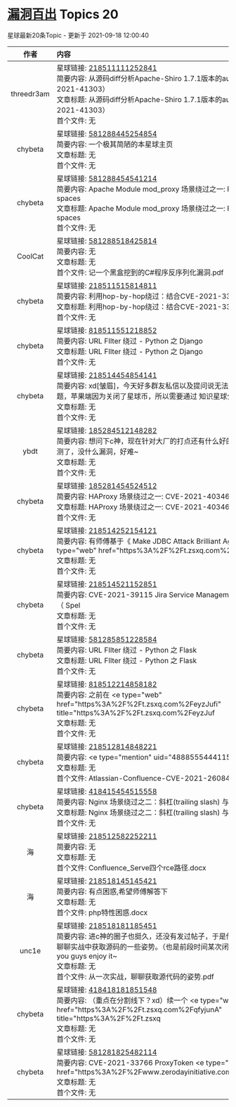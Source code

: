 # [漏洞百出](https://public.zsxq.com/groups/555848225184.html) Topics 20

星球最新20条Topic - 更新于 2021-09-18 12:00:40

|作者|内容|发表时间|
|:---:|:---|:---|
|threedr3am|星球链接: [218511111252841](https://wx.zsxq.com/dweb2/index/topic_detail/218511111252841) <br />简要内容: 从源码diff分析Apache-Shiro 1.7.1版本的auth bypass（CVE-2021-41303）<br />文章标题: 从源码diff分析Apache-Shiro 1.7.1版本的auth bypass（CVE-2021-41303）<br />首个文件: 无|2021-09-18 15:54:36|
|chybeta|星球链接: [581288445254854](https://wx.zsxq.com/dweb2/index/topic_detail/581288445254854) <br />简要内容: 一个极其简陋的本星球主页<br />文章标题: 无<br />首个文件: 无|2021-09-17 23:21:33|
|chybeta|星球链接: [581288454541214](https://wx.zsxq.com/dweb2/index/topic_detail/581288454541214) <br />简要内容: Apache Module mod_proxy 场景绕过之一: Request Method white spaces<br />文章标题: Apache Module mod_proxy 场景绕过之一: Request Method white spaces<br />首个文件: 无|2021-09-17 18:41:30|
|CoolCat|星球链接: [581288518425814](https://wx.zsxq.com/dweb2/index/topic_detail/581288518425814) <br />简要内容: 无<br />文章标题: 无<br />首个文件: 记一个黑盒挖到的C#程序反序列化漏洞.pdf|2021-09-15 19:14:49|
|chybeta|星球链接: [218511515814811](https://wx.zsxq.com/dweb2/index/topic_detail/218511515814811) <br />简要内容: 利用hop-by-hop绕过：结合CVE-2021-33197<br />文章标题: 利用hop-by-hop绕过：结合CVE-2021-33197<br />首个文件: 无|2021-09-14 18:33:19|
|chybeta|星球链接: [818511551218852](https://wx.zsxq.com/dweb2/index/topic_detail/818511551218852) <br />简要内容: URL FIlter 绕过 - Python 之 Django<br />文章标题: URL FIlter 绕过 - Python 之 Django<br />首个文件: 无|2021-09-13 17:56:04|
|chybeta|星球链接: [218514454854141](https://wx.zsxq.com/dweb2/index/topic_detail/218514454854141) <br />简要内容: xd[皱眉]，今天好多群友私信以及提问说无法续费。安卓端应该没问题，苹果端因为关闭了星球币，所以需要通过 知识星球公众号 渠道了<br />文章标题: 无<br />首个文件: 无|2021-09-11 11:25:56|
|ybdt|星球链接: [185284512148282](https://wx.zsxq.com/dweb2/index/topic_detail/185284512148282) <br />简要内容: 想问下c神，现在针对大厂的打点还有什么好的思路吗，子域、c段都测了，没什么漏洞，好难~<br />文章标题: 无<br />首个文件: 无|2021-09-11 09:57:28|
|chybeta|星球链接: [185281454524512](https://wx.zsxq.com/dweb2/index/topic_detail/185281454524512) <br />简要内容: HAProxy 场景绕过之一: CVE-2021-40346<br />文章标题: HAProxy 场景绕过之一: CVE-2021-40346<br />首个文件: 无|2021-09-09 20:23:18|
|chybeta|星球链接: [218514252154121](https://wx.zsxq.com/dweb2/index/topic_detail/218514252154121) <br />简要内容: 有师傅基于《 Make JDBC Attack Brilliant Again   》（ <e type="web" href="https%3A%2F%2Ft.zsxq.com%2FBeUzZRJ"<br />文章标题: 无<br />首个文件: 无|2021-09-09 13:57:57|
|chybeta|星球链接: [218514521152851](https://wx.zsxq.com/dweb2/index/topic_detail/218514521152851) <br />简要内容: CVE-2021-39115 Jira Service Management Server 的模板注入（ Spel<br />文章标题: 无<br />首个文件: 无|2021-09-08 17:19:45|
|chybeta|星球链接: [581285851228584](https://wx.zsxq.com/dweb2/index/topic_detail/581285851228584) <br />简要内容: URL FIlter 绕过 - Python 之 Flask<br />文章标题: URL FIlter 绕过 - Python 之 Flask<br />首个文件: 无|2021-09-06 19:47:01|
|chybeta|星球链接: [818512214858182](https://wx.zsxq.com/dweb2/index/topic_detail/818512214858182) <br />简要内容: 之前在 <e type="web" href="https%3A%2F%2Ft.zsxq.com%2FeyzJufi" title="https%3A%2F%2Ft.zsxq.com%2FeyzJuf<br />文章标题: 无<br />首个文件: 无|2021-09-05 22:01:38|
|chybeta|星球链接: [218512814848221](https://wx.zsxq.com/dweb2/index/topic_detail/218512814848221) <br />简要内容: <e type="hashtag" hid="452584848158" title="%23CVE%23" /> <e type="mention" uid="48885554441158" tit<br />文章标题: 无<br />首个文件: Atlassian-Confluence-CVE-2021-26084漏洞分析.pdf|2021-09-03 14:41:16|
|chybeta|星球链接: [418415454515558](https://wx.zsxq.com/dweb2/index/topic_detail/418415454515558) <br />简要内容: Nginx 场景绕过之二：斜杠(trailing slash) 与 编码 <br />文章标题: Nginx 场景绕过之二：斜杠(trailing slash) 与 编码<br />首个文件: 无|2021-09-02 18:00:51|
|海|星球链接: [218512582252211](https://wx.zsxq.com/dweb2/index/topic_detail/218512582252211) <br />简要内容: 无<br />文章标题: 无<br />首个文件: Confluence_Serve四个rce路径.docx|2021-09-02 14:40:50|
|海|星球链接: [218518145145421](https://wx.zsxq.com/dweb2/index/topic_detail/218518145145421) <br />简要内容: 有点困惑,希望师傅解答下<br />文章标题: 无<br />首个文件: php特性困惑.docx|2021-09-01 13:11:26|
|unc1e|星球链接: [218518181185451](https://wx.zsxq.com/dweb2/index/topic_detail/218518181185451) <br />简要内容: 进c神的圈子也挺久，还没有发过帖子，于是借最近的一个案例，来聊聊实战中获取源码的一些姿势。（也是前段时间某次闭门分享的素材：hope you guys enjoy it~<br />文章标题: 无<br />首个文件: 从一次实战，聊聊获取源代码的姿势.pdf|2021-08-31 23:17:48|
|chybeta|星球链接: [418418181851548](https://wx.zsxq.com/dweb2/index/topic_detail/418418181851548) <br />简要内容: （重点在分割线下？xd）续一个  <e type="web" href="https%3A%2F%2Ft.zsxq.com%2FqfyjunA" title="https%3A%2F%2Ft.zsxq<br />文章标题: 无<br />首个文件: 无|2021-08-31 22:37:03|
|chybeta|星球链接: [581281825482114](https://wx.zsxq.com/dweb2/index/topic_detail/581281825482114) <br />简要内容: CVE-2021-33766 ProxyToken <e type="web" href="https%3A%2F%2Fwww.zerodayinitiative.com%2Fblog%2F2021%<br />文章标题: 无<br />首个文件: 无|2021-08-31 15:39:21|
